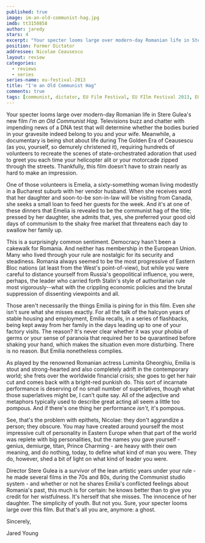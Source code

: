 ```yaml
---
published: true
image: im-an-old-communist-hag.jpg
imdb: tt3150858
author: jaredy 
stars: 4
excerpt: "Your specter looms large over modern-day Romanian life in Stere Gulea's new film I'm an Old Communist Hag."
position: Former Dictator
addressee: Nicolae Ceausescu 
layout: review
categories: 
  - reviews
  - series
series-name: eu-festival-2013
title: "I'm an Old Communist Hag"
comments: true
tags: [communist, dictator, EU Film Festival, EU FIlm Festival 2013, EUFF, Festivals, Letters, Romania, Romanian]
---
```


Your specter looms large over modern-day Romanian life in Stere Gulea's new film _I'm an Old Communist Hag_. Televisions buzz and chatter with impending news of a DNA test that will determine whether the bodies buried in your gravesite indeed belong to you and your wife. Meanwhile, a documentary is being shot about life during The Golden Era of Ceausescu (as you, yourself, so demurely christened it), requiring hundreds of volunteers to recreate the scenes of state-orchestrated adoration that used to greet you each time your helicopter alit or your motorcade zipped through the streets. Thankfully, this film doesn't have to strain nearly as hard to make an impression.

One of those volunteers is Emelia, a sixty-something woman living modestly in a Bucharest suburb with her vendor husband. When she receives word that her daughter and soon-to-be son-in-law will be visiting from Canada, she seeks a small loan to feed her guests for the week. And it's at one of these dinners that Emelia is revealed to be the communist hag of the title; pressed by her daughter, she admits that, yes, she preferred your good old days of communism to the shaky free market that threatens each day to swallow her family up.

This is a surprisingly common sentiment. Democracy hasn't been a cakewalk for Romania. And neither has membership in the European Union. Many who lived through your rule are nostalgic for its security and steadiness. Romania always seemed to be the most progressive of Eastern Bloc nations (at least from the West's point-of-view), but while you were careful to distance yourself from Russia's geopolitical influence, you were, perhaps, the leader who carried forth Stalin's style of authoritarian rule most vigorously--what with the crippling economic policies and the brutal suppression of dissenting viewpoints and all.

Those aren't necessarily the things Emilia is pining for in this film. Even _she_ isn't sure what she misses exactly. For all the talk of the halcyon years of stable housing and employment, Emilia recalls, in a series of flashbacks, being kept away from her family in the days leading up to one of your factory visits. The reason? It's never clear whether it was your phobia of germs or your sense of paranoia that required her to be quarantined before shaking your hand, which makes the situation even more disturbing. There is no reason. But Emilia nonetheless complies.

As played by the renowned Romanian actress Luminita Gheorghiu, Emilia is stout and strong-hearted and also completely adrift in the contemporary world; she frets over the worldwide financial crisis; she goes to get her hair cut and comes back with a bright-red punkish do. This sort of incarnate performance is deserving of no small number of superlatives, though what those superlatives might be, I can't quite say. All of the adjective and metaphors typically used to describe great acting all seem a little too pompous. And if there's one thing her performance _isn't_, it's pompous.

See, that's the problem with epithets, Nicolae: they don't aggrandize a person; they obscure. You may have created around yourself the most impressive cult of personality in Eastern Europe when that part of the world was replete with big personalities, but the names you gave yourself - genius, demiurge, titan, Prince Charming - are heavy with their own meaning, and do nothing, today, to define what kind of man you were. They do, however, shed a bit of light on what kind of leader you were.

Director Stere Gulea is a survivor of the lean artistic years under your rule - he made several films in the 70s and 80s, during the Communist studio system - and whether or not he shares Emilia's conflicted feelings about Romania's past, this much is for certain: he knows better than to give you credit for her wistfulness. It's herself that she misses. The innocence of her daughter. The simplicity of youth. But not you. Sure, your specter looms large over this film. But that's all you are, anymore: a ghost.

Sincerely,

Jared Young